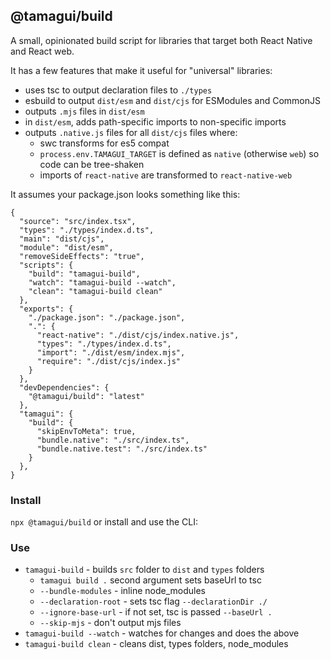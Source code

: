 ## @tamagui/build

A small, opinionated build script for libraries that target both React Native and React web.

It has a few features that make it useful for "universal" libraries:

- uses tsc to output declaration files to `./types`
- esbuild to output `dist/esm` and `dist/cjs` for ESModules and CommonJS
- outputs `.mjs` files in `dist/esm`
- in `dist/esm`, adds path-specific imports to non-specific imports
- outputs `.native.js` files for all `dist/cjs` files where:
  - swc transforms for es5 compat
  - `process.env.TAMAGUI_TARGET` is defined as `native` (otherwise `web`) so code can be tree-shaken
  - imports of `react-native` are transformed to `react-native-web`

It assumes your package.json looks something like this:

```
{
  "source": "src/index.tsx",
  "types": "./types/index.d.ts",
  "main": "dist/cjs",
  "module": "dist/esm",
  "removeSideEffects": "true",
  "scripts": {
    "build": "tamagui-build",
    "watch": "tamagui-build --watch",
    "clean": "tamagui-build clean"
  },
  "exports": {
    "./package.json": "./package.json",
    ".": {
      "react-native": "./dist/cjs/index.native.js",
      "types": "./types/index.d.ts",
      "import": "./dist/esm/index.mjs",
      "require": "./dist/cjs/index.js"
    }
  },
  "devDependencies": {
    "@tamagui/build": "latest"
  },
  "tamagui": {
    "build": {
      "skipEnvToMeta": true,
      "bundle.native": "./src/index.ts",
      "bundle.native.test": "./src/index.ts"
    }
  },
}
```

### Install

`npx @tamagui/build` or install and use the CLI:

### Use

- `tamagui-build` - builds `src` folder to `dist` and `types` folders
  - `tamagui build .` second argument sets baseUrl to tsc
  - `--bundle-modules` - inline node_modules
  - `--declaration-root` - sets tsc flag `--declarationDir ./`
  - `--ignore-base-url` - if not set, tsc is passed `--baseUrl .`
  - `--skip-mjs` - don't output mjs files
- `tamagui-build --watch` - watches for changes and does the above
- `tamagui-build clean` - cleans dist, types folders, node_modules

